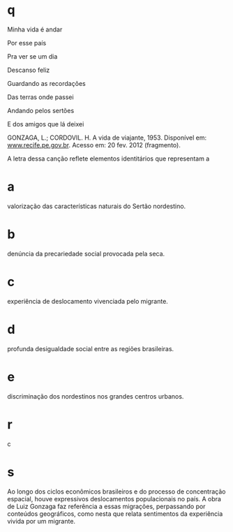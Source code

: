 # q
Minha vida é andar

Por esse país

Pra ver se um dia

Descanso feliz

Guardando as recordações

Das terras onde passei

Andando pelos sertões

E dos amigos que lá deixei

GONZAGA, L.; CORDOVIL. H. A vida de viajante, 1953. Disponível em: www.recife.pe.gov.br. Acesso em: 20 fev. 2012 (fragmento).

A letra dessa canção reflete elementos identitários que representam a

# a
valorização das características naturais do Sertão nordestino.

# b
denúncia da precariedade social provocada pela seca.

# c
experiência de deslocamento vivenciada pelo migrante.

# d
profunda desigualdade social entre as regiões brasileiras.

# e
discriminação dos nordestinos nos grandes centros urbanos.

# r
c

# s
Ao longo dos ciclos econômicos brasileiros e do processo de concentração espacial, houve expressivos deslocamentos populacionais no país. A obra de Luiz Gonzaga faz referência a essas migrações, perpassando por conteúdos geográficos, como nesta que relata sentimentos da experiência vivida por um migrante.
